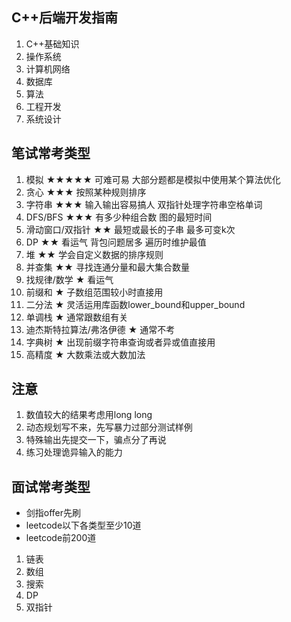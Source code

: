 ## C++后端开发指南
1. C++基础知识
2. 操作系统
3. 计算机网络
4. 数据库
5. 算法
6. 工程开发
7. 系统设计

## 笔试常考类型

1.  模拟 ★★★★★ 可难可易 大部分题都是模拟中使用某个算法优化
2.  贪心 ★★★ 按照某种规则排序
3.  字符串 ★★★ 输入输出容易搞人 双指针处理字符串空格单词
4.  DFS/BFS ★★★ 有多少种组合数 图的最短时间
5.  滑动窗口/双指针 ★★ 最短或最长的子串 最多可变k次
6.  DP ★★ 看运气 背包问题居多 遍历时维护最值 
7.  堆 ★★  学会自定义数据的排序规则
8.  并查集 ★★ 寻找连通分量和最大集合数量
9.  找规律/数学 ★  看运气
10.  前缀和  ★  子数组范围较小时直接用
11.  二分法  ★   灵活运用库函数lower_bound和upper_bound
12.  单调栈  ★ 通常跟数组有关
13.  迪杰斯特拉算法/弗洛伊德 ★ 通常不考 
14.  字典树  ★ 出现前缀字符串查询或者异或值直接用
15.  高精度 ★ 大数乘法或大数加法 

## 注意

1.  数值较大的结果考虑用long long
2.  动态规划写不来，先写暴力过部分测试样例
3.  特殊输出先提交一下，骗点分了再说
4.  练习处理诡异输入的能力

## 面试常考类型

- 剑指offer先刷 
- leetcode以下各类型至少10道
- leetcode前200道

1.  链表
2.  数组 
3.  搜索
4.  DP 
5.  双指针  



